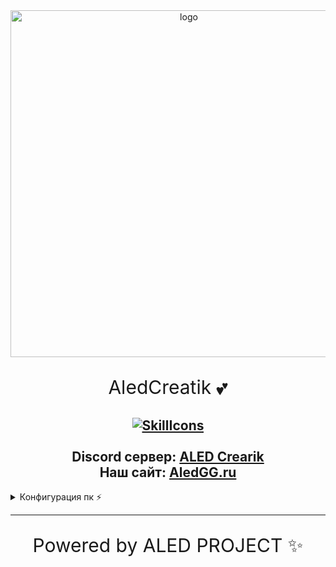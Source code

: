 <div id="logo" align="center">
<img src="https://i.imgur.com/hiZVAD2.png" alt="logo" style="width:555px;height:auto"> 
  
<p align="center" style="font-size:30px">AledCreatik 💕</p>
  
<a href="#">![SkillIcons](https://skillicons.dev/icons?i=js,nodejs,java,py,html,css,heroku,mongodb,vscode,discord)</a><br><br>
Discord сервер: [ALED Crearik](https://discord.gg/5BM4XD3qxM)<br>
Наш сайт: [AledGG.ru](https://aledproject.github.io)
---

<details align="left">
  <summary align="left">Конфигурация пк ⚡</summary>

- [x] ATX FORMULA F-3402
- [x] AEROCOOL VX PLUS 600W
- [x] ASUS PRIME A320M-R-SI
- [x] AMD A10 9700 SocketAM4
- [x] Palit NVIDIA GeForce RTX 2060SUPER 8GB
- [x] HyperX FURY HX424C15FB3 x2 8GB
- [x] SEAGATE ST500DM002 500GB
- [x] A-DATA SU650 120GB
- [x] A-DATA SU650 240GB
- [x] DATO DS700 DS700SSD 128GB

</details>

---

<p align="center" style="font-size:30px">Powered by ALED PROJECT ✨</p>
